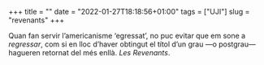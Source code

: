 +++
title = ""
date = "2022-01-27T18:18:56+01:00"
tags = ["UJI"]
slug = "revenants"
+++

Quan fan servir l’americanisme ‘egressat’, no puc evitar que em sone a *regressar*, com si en lloc d’haver obtingut el títol d’un grau —o postgrau— hagueren retornat del més enllà. *Les Revenants*.
